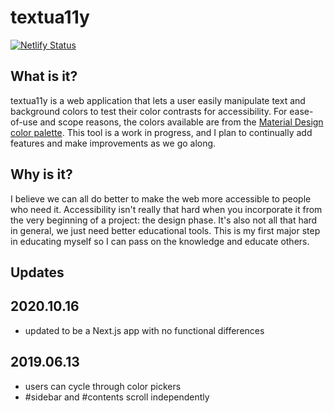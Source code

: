 # textua11y

[![Netlify Status](https://api.netlify.com/api/v1/badges/4ed083c3-f724-4a81-b178-cfb399ad8a9c/deploy-status)](https://app.netlify.com/sites/textua11y/deploys)

## What is it?

textua11y is a web application that lets a user easily manipulate text and background colors to test their color contrasts for accessibility. For ease-of-use and scope reasons, the colors available are from the [Material Design color palette](https://material.io/tools/color/). This tool is a work in progress, and I plan to continually add features and make improvements as we go along.

## Why is it?

I believe we can all do better to make the web more accessible to people who need it. Accessibility isn't really that hard when you incorporate it from the very beginning of a project: the design phase. It's also not all that hard in general, we just need better educational tools. This is my first major step in educating myself so I can pass on the knowledge and educate others.

## Updates

## 2020.10.16

- updated to be a Next.js app with no functional differences

## 2019.06.13

- users can cycle through color pickers
- #sidebar and #contents scroll independently

